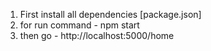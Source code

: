 1) First install all dependencies [package.json] 
2) for run command - npm start 
3) then go - http://localhost:5000/home     
